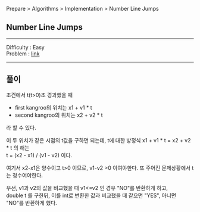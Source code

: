 Prepare > Algorithms > Implementation > Number Line Jumps
## Number Line Jumps

---

Difficulty : Easy  
Problem : <a href="https://www.hackerrank.com/challenges/kangaroo/problem" target="_blank">link</a>

---

## 풀이
조건에서
t(t>0)초 경과했을 때 

- first kangroo의 위치는 x1 + v1 * t
- second kangroo의 위치는 x2 + v2 * t

라 할 수 있다.

이 두 위치가 같은 시점의 t값을 구하면 되는데, t에 대한 방정식 x1 + v1 * t = x2 + v2 * t 의 해는  
t = (x2 - x1) / (v1 - v2) 이다.

여기서 x2-x1은 양수이고 t>0 이므로, v1-v2 >0 이여야한다. 또 주어진 문제상황에서 t는 정수여야한다.

우선, v1과 v2의 값을 비교했을 때 v1<=v2 인 경우 "NO"를 반환하게 하고,  
double t 를 구한뒤, 이를 int로 변환한 값과 비교했을 때 같으면 "YES", 아니면 "NO"를 반환하게 했다.